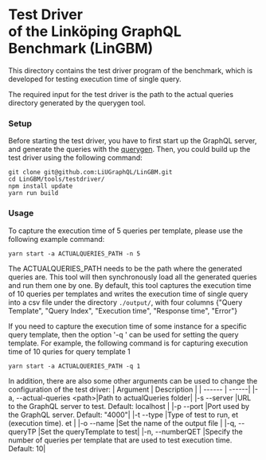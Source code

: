 # Test Driver <br/> of the Linköping GraphQL Benchmark (LinGBM)

This directory contains the test driver program of the benchmark, which is developed for testing execution time of single query.

The required input for the test driver is the path to the actual queries directory generated by the querygen tool. 


### Setup
Before starting the test driver, you have to first start up the GraphQL server, and generate the queries with the [querygen](https://github.com/LiUGraphQL/LinGBM/tree/master/tools/querygen).
Then, you could build up the test driver using the following command:

```
git clone git@github.com:LiUGraphQL/LinGBM.git
cd LinGBM/tools/testdriver/
npm install update
yarn run build
```

### Usage

To capture the execution time of 5 queries per template, please use the following example command:
```
yarn start -a ACTUALQUERIES_PATH -n 5
```
The ACTUALQUERIES_PATH needs to be the path where the generated queries are. This tool will then synchronously load all the generated queries and run them one by one. By default, this tool captures the execution time of 10 queries per templates and writes the execution time of single query into a csv file under the directory `./output/`, with four columns {"Query Template", "Query Index", "Execution time", "Response time", "Error"}

If you need to capture the execution time of some instance for a specific query template, then the option '-q <queryTP>' can be used for setting the query template. For example, the following command is for capturing execution time of 10 quries for query template 1
```
yarn start -a ACTUALQUERIES_PATH -q 1
```

In addition, there are also some other arguments can be used to change the configuration of the test driver:
| Argument | Description |
| ------ | ------|
|-a, --actual-queries \<path>|Path to actualQueries folder| 
|-s --server <url> |URL to the GraphQL server to test. Default: localhost |
|-p --port <port> |Port used by the GraphQL server. Default: "4000"|
|-t --type <type> |Type of test to run, et (execution time). et |
|-o --name <name> |Set the name of the output file |
|-q, --queryTP <queryTP> |Set the queryTemplate to test|
|-n, --numberQET <numberQET> |Specify the number of queries per template that are used to test execution time. Default: 10|
